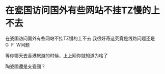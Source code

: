 # 在瓷国访问国外有些网站不挂TZ慢的上不去


在瓷国访问国外有些网站不挂TZ慢的上不去 我很好奇这究竟是线路问题还是G&nbsp;&nbsp;F&nbsp;&nbsp;W问题

等你哪天去香港旅游的时候，上上网你就知道为啥了

陶瓷國還是支瓷國？
